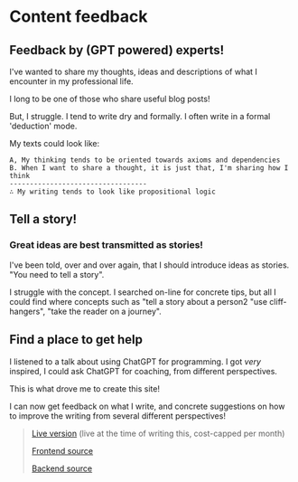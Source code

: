
# Content feedback
## Feedback by (GPT powered) experts!

I've wanted to share my thoughts, ideas and descriptions of what I encounter
in my professional life.

I long to be one of those who share useful blog posts!

But, I struggle. I tend to write dry and formally. I often write in a formal
'deduction' mode.

My texts could look like:
```
A, My thinking tends to be oriented towards axioms and dependencies 
B. When I want to share a thought, it is just that, I'm sharing how I think
---------------------------------- 
∴ My writing tends to look like propositional logic
```

## Tell a story!
### Great ideas are best transmitted as stories!
I've been told, over and over again, that I should introduce ideas as stories.
"You need to tell a story".

I struggle with the concept. I searched on-line for concrete tips, but all I could
find where concepts such as "tell a story about a person2 "use cliff-hangers", 
"take the reader on a journey".

## Find a place to get help
I listened to a talk about using ChatGPT for programming.
I got _very_ inspired, I could ask ChatGPT for coaching, from different perspectives.

This is what drove me to create this site!

I can now get feedback on what I write, and concrete suggestions on how to improve 
the writing from several different perspectives!


> [Live version](https://jav.github.io/contentfeedback) (live at the time of writing this, cost-capped per month)
> 
> [Frontend source](https://www.github.com/jav/contentfeedback)
> 
> [Backend source](https://www.github.com/jav/contentfeedbackbackend)